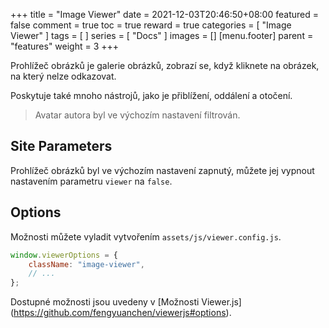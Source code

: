 +++
title = "Image Viewer"
date = 2021-12-03T20:46:50+08:00
featured = false
comment = true
toc = true
reward = true
categories = [
  "Image Viewer"
]
tags = [
]
series = [
  "Docs"
]
images = []
[menu.footer]
  parent = "features"
  weight = 3
+++

Prohlížeč obrázků je galerie obrázků, zobrazí se, když kliknete na obrázek, na který nelze odkazovat.

Poskytuje také mnoho nástrojů, jako je přiblížení, oddálení a otočení.

<!--more-->

> Avatar autora byl ve výchozím nastavení filtrován.

## Site Parameters

Prohlížeč obrázků byl ve výchozím nastavení zapnutý, můžete jej vypnout nastavením parametru `viewer` na `false`.
## Options

Možnosti můžete vyladit vytvořením `assets/js/viewer.config.js`.

```js
window.viewerOptions = {
    className: "image-viewer",
    // ...
};
```

Dostupné možnosti jsou uvedeny v [Možnosti Viewer.js] (https://github.com/fengyuanchen/viewerjs#options).
